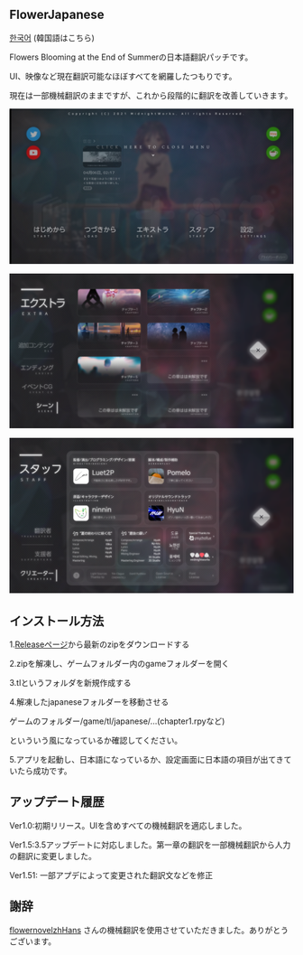 ## FlowerJapanese
[한국어](https://github.com/kakik0u/flowerjapanese/blob/main/READMEKR.md) (韓国語はこちら)

Flowers Blooming at the End of Summerの日本語翻訳パッチです。

UI、映像など現在翻訳可能なほぼすべてを網羅したつもりです。

現在は一部機械翻訳のままですが、これから段階的に翻訳を改善していきます。

![Menu](https://github.com/kakik0u/flowerjapanese/blob/main/menu.png?raw=true)

![Extra](https://github.com/kakik0u/flowerjapanese/blob/main/extra.png?raw=true)

![Staff](https://github.com/kakik0u/flowerjapanese/blob/main/staff.png?raw=true)
## インストール方法
1.[Releaseページ](https://github.com/kakik0u/flowerjapanese/releases)から最新のzipをダウンロードする

2.zipを解凍し、ゲームフォルダー内のgameフォルダーを開く

3.tlというフォルダを新規作成する

4.解凍したjapaneseフォルダーを移動させる

ゲームのフォルダー/game/tl/japanese/...(chapter1.rpyなど)

といういう風になっているか確認してください。

5.アプリを起動し、日本語になっているか、設定画面に日本語の項目が出てきていたら成功です。

## アップデート履歴
Ver1.0:初期リリース。UIを含めすべての機械翻訳を適応しました。

Ver1.5:3.5アップデートに対応しました。第一章の翻訳を一部機械翻訳から人力の翻訳に変更しました。

Ver1.51: 一部アプデによって変更された翻訳文などを修正

## 謝辞
[flowernovelzhHans](https://github.com/codeforker654/flowernovelzhHans) さんの機械翻訳を使用させていただきました。ありがとうございます。






